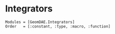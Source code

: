 
# Integrators

```@autodocs
Modules = [GeomDAE.Integrators]
Order   = [:constant, :type, :macro, :function]
```
